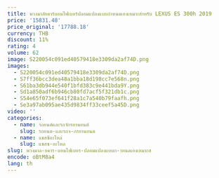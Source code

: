 ```yaml
---
title: พวงมาลัยคาร์บอนไฟเบอร์ปลอมแปลงแบบกําหนดเองเหมาะสําหรับ LEXUS ES 300h 2019
price: '15831.48'
price_original: '17788.18'
currency: THB
discount: 11%
rating: 4
volume: 62
image: S220054c091ed40579418e3309da2af74D.png
images:
  - S220054c091ed40579418e3309da2af74D.png
  - S7ff36bcc3dea48a1bba18d198cc7e568n.png
  - S61ba3db944e540f1bfd383c9e441bda9Y.png
  - Sd1a850adf6b946cb80fd7acf5f321db1c.png
  - S54e65f073ef641f28a1c7a540b79faafh.png
  - Se3a97ab095ae435d9834ff33ceef5a45D.png
video: ''
categories:
  - name: รถยนต์และรถจักรยานยนต์
    slug: รถยนต-และรถจ-กรยานยนต
  - name: แชสซีอะไหล่
    slug: แชสซ-อะไหล
slug: พวงมาล-ยคาร-บอนไฟเบอร-ปลอมแปลงแบบก-าหนดเองเหมาะส
encode: oBtM8a4
lang: th
---
```

  